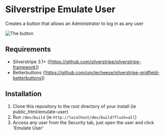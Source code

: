 # Silverstripe Emulate User
Creates a button that allows an Administrator to log in as any user

![The button](https://raw.githubusercontent.com/jaedb/silverstripe-emulateuser/master/screenshot.jpg)

## Requirements
* Silverstripe 3.1+ ([https://github.com/silverstripe/silverstripe-framework])
* Betterbuttons ([https://github.com/unclecheese/silverstripe-gridfield-betterbuttons])

## Installation
1. Clone this repository to the root directory of your install (ie public_html/emulate-user)
2. Run `/dev/build` (ie `http://localhost/dev/build?flush=all`)
3. Access any user from the Security tab, just open the user and click 'Emulate User'
